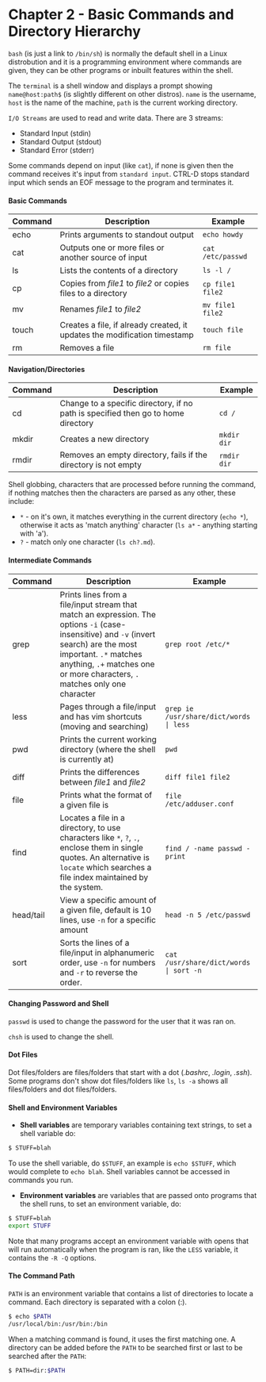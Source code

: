 # Chapter 2 - Basic Commands and Directory Hierarchy

`bash` (is just a link to `/bin/sh`) is normally the default shell in a Linux distrobution and it is a programming environment where commands are given, they can be other programs or inbuilt features within the shell.

The `terminal` is a shell window and displays a prompt showing `name@host:path$` (is slightly different on other distros). `name` is the username, `host` is the name of the machine, `path` is the current working directory.

`I/O Streams` are used to read and write data. There are 3 streams: 
* Standard Input (stdin)
* Standard Output (stdout)
* Standard Error (stderr)

Some commands depend on input (like `cat`), if none is given then the command receives it's input from `standard input`. CTRL-D stops standard input which sends an EOF message to the program and terminates it.

#### Basic Commands
| Command | Description | Example |
| --- | --- | --- |
| echo | Prints arguments to standout output  | `echo howdy` | 
| cat | Outputs one or more files or another source of input | `cat /etc/passwd` |
| ls | Lists the contents of a directory | `ls -l /` |
| cp | Copies from *file1* to *file2* or copies files to a directory | `cp file1 file2` |
| mv | Renames *file1* to *file2* | `mv file1 file2` |
| touch | Creates a file, if already created, it updates the modification timestamp | `touch file` |
| rm | Removes a file | `rm file` |

#### Navigation/Directories
| Command | Description | Example |
| --- | --- | --- |
| cd | Change to a specific directory, if no path is specified then go to home directory | `cd /` |
| mkdir | Creates a new directory | `mkdir dir` |
| rmdir | Removes an empty directory, fails if the directory is not empty | `rmdir dir` |


Shell globbing, characters that are processed before running the command, if nothing matches then the characters are parsed as any other, these include:
* `*` - on it's own, it matches everything in the current directory (`echo *`), otherwise it acts as 'match anything' character (`ls a*` - anything starting with 'a').
* `?` - match only one character (`ls ch?.md`).

#### Intermediate Commands
| Command | Description | Example |
| --- | --- | --- |
| grep | Prints lines from a file/input stream that match an expression. The options `-i` (case-insensitive) and `-v` (invert search) are the most important. `.*` matches anything, `.+` matches one or more characters, `.` matches only one character | `grep root /etc/*` |
| less | Pages through a file/input and has vim shortcuts (moving and searching) | `grep ie /usr/share/dict/words \| less` |
| pwd | Prints the current working directory (where the shell is currently at) | `pwd` |
| diff | Prints the differences between *file1* and *file2* | `diff file1 file2` |
| file | Prints what the format of a given file is | `file /etc/adduser.conf` |
| find | Locates a file in a directory, to use characters like `*`, `?`, `.`, enclose them in single quotes. An alternative is `locate` which searches a file index maintained by the system.| `find / -name passwd -print` |
| head/tail | View a specific amount of a given file, default is 10 lines, use `-n` for a specific amount | `head -n 5 /etc/passwd` |
| sort | Sorts the lines of a file/input in alphanumeric order, use `-n` for numbers and `-r` to reverse the order. | `cat /usr/share/dict/words \| sort -n` |

#### Changing Password and Shell
`passwd` is used to change the password for the user that it was ran on.

`chsh` is used to change the shell.

#### Dot Files
Dot files/folders are files/folders that start with a dot (*.bashrc*, *.login*, *.ssh*). Some programs don't show dot files/folders like `ls`, `ls -a` shows all files/folders and dot files/folders.

#### Shell and Environment Variables
* **Shell variables** are temporary variables containing text strings, to set a shell variable do:
```bash
$ STUFF=blah
```
To use the shell variable, do `$STUFF`, an example is `echo $STUFF`, which would complete to `echo blah`. Shell variables cannot be accessed in commands you run.
* **Environment variables** are variables that are passed onto programs that the shell runs, to set an environment variable, do:
```bash
$ STUFF=blah
export STUFF
```
Note that many programs accept an environment variable with opens that will run automatically when the program is ran, like the `LESS` variable, it contains the `-R -Q` options.

#### The Command Path
`PATH` is an environment variable that contains a list of directories to locate a command.
Each directory is separated with a colon (:).
```bash
$ echo $PATH
/usr/local/bin:/usr/bin:/bin
```
When a matching command is found, it uses the first matching one.
A directory can be added before the `PATH` to be searched first or last to be searched after the `PATH`:
```bash
$ PATH=dir:$PATH
```